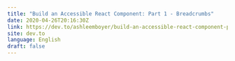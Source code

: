 ```yaml
---
title: "Build an Accessible React Component: Part 1 - Breadcrumbs"
date: 2020-04-26T20:16:30Z
link: https://dev.to/ashleemboyer/build-an-accessible-react-component-part-1-breadcrumbs-259o?utm_medium=RSS&utm_source=news.12bit.vn
site: dev.to
language: English
draft: false
---
```

